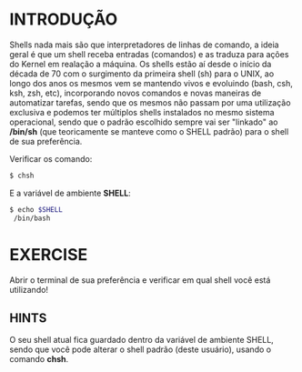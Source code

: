 # INTRODUÇÃO

Shells nada mais são que interpretadores de linhas de comando, a ideia geral é que um shell receba entradas (comandos) e as traduza para ações do Kernel em realação a máquina.
Os shells estão aí desde o início da década de 70 com o surgimento da primeira shell (sh) para o UNIX, ao longo dos anos os mesmos vem se mantendo vivos e evoluindo (bash, csh, ksh, zsh, etc), incorporando novos comandos e novas maneiras de automatizar tarefas, sendo que os mesmos não passam por uma utilização exclusiva e podemos ter múltiplos shells instalados no mesmo sistema operacional, sendo que o padrão escolhido sempre vai ser "linkado" ao  **/bin/sh** (que teoricamente se manteve como o SHELL padrão) para o shell de sua preferência.

Verificar os comando:

```sh
$ chsh
```

E a variável de ambiente **SHELL**:
```sh
$ echo $SHELL
 /bin/bash
```

# EXERCISE
Abrir o terminal de sua preferência e verificar em qual shell você está utilizando! 

## HINTS
O seu shell atual fica guardado dentro da variável de ambiente SHELL, sendo que você pode alterar o shell padrão (deste usuário), usando o comando **chsh**.

